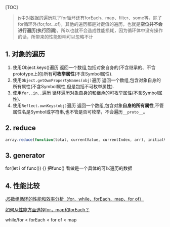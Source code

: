 [TOC]
> js中对数据的遍历除了for循环还有forEach、map、filter、some等，除了for循环外(for,for...of)，其他的遍历都是对键值的遍历，也就是**空位并不会进行遍历(执行回调)**，所以也就不会造成性能损耗，因为循环体中没有操作的话，所带来的性能影响可以忽略不计

## 1. 对象的遍历 ##

1. 使用Object.keys()遍历
   返回一个数组,包括对象自身的(不含继承的、不含prototype上的)所有**可枚举属性**(不含Symbol属性).
2. 使用`Object.getOwnPropertyNames(obj)`遍历
   返回一个数组,包含对象自身的所有属性(不含Symbol属性,但是包括不可枚举属性).
3. 使用`for..in..`遍历
   循环遍历对象自身的和继承的可枚举属性(不含Symbol属性).
4. 使用`Reflect.ownKeys(obj)`遍历
   返回一个数组,包含对象**自身的所有属性**,不管属性名是Symbol或字符串,也不管是否可枚举，不会遍历`__proto__`。

## 2. reduce
```js
array.reduce(function(total, currentValue, currentIndex, arr), initialValue)
```

## 3. generator ##

for(let i of func()) {} 把func() 看做是一个具体的可以遍历的数据

## 4. 性能比较

[JS数组循环的性能和效率分析（for、while、forEach、map、for of）](<https://blog.csdn.net/haochuan9421/article/details/81414532>)

[如何从性能方面选择for，map和forEach？](https://www.zhihu.com/question/263645361)

while/for < forEach < for of < map